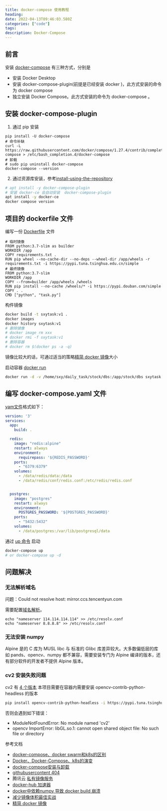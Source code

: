 ```yaml
---
title: docker-compose 使用教程
heading: 
date: 2022-04-13T09:46:03.580Z
categories: ["code"]
tags: 
description: Docker-Compose
---
```



## 前言
安装 [docker-compose](https://docs.docker.com/compose/install/) 有三种方式，分别是
- 安装 Docker Desktop
- 安装 docker-compose-plugin(前提是已经安装 docker )，此方式安装的命令为 docker compose
- 独立安装 Docker Compose。此方式安装的命令为 docker-compose 。




## 安装 docker-compose-plugin
1. 通过 pip 安装
```
pip install -U docker-compose
# 命令补缺
curl -L https://raw.githubusercontent.com/docker/compose/1.27.4/contrib/completion/bash/docker-compose > /etc/bash_completion.d/docker-compose
# 卸载
# sudo pip uninstall docker-compose
docker-compose --version
```

2. 通过资源库安装，参考[install-using-the-repository](https://docs.docker.com/compose/install/linux/#install-using-the-repository)
```bash
# apt install -y docker-compose-plugin
# 安装 docker-ce 会自动安装  docker-compose-plugin
apt install -y docker-ce
docker compose version
```




## 项目的 dockerfile 文件


编写一份 [Dockerfile](https://yeasy.gitbook.io/docker_practice/image/build) 文件
```
# 临时镜像
FROM python:3.7-slim as builder
WORKDIR /app
COPY requirements.txt .
RUN pip wheel --no-cache-dir --no-deps --wheel-dir /app/wheels -r requirements.txt -i https://pypi.tuna.tsinghua.edu.cn/simple 
# 最终镜像
FROM python:3.7-slim 
WORKDIR /app
COPY --from=builder /app/wheels /wheels
RUN pip install --no-cache /wheels/* -i https://pypi.douban.com/simple
COPY . .
CMD ["python", "task.py"]
```

构件镜像
```bash
docker build -t sxytask:v1 .
docker images
docker history sxytask:v1
# 删除镜像
# docker image rm xxx
# docker rmi -f sxytask:v1
# 删除容器
# docker rm $(docker ps -a -q)
```

镜像比较大的话，可通过适当的策略[精简 docker 镜像](https://shenxianpeng.github.io/2022/01/docker-best-practice/)大小

启动容器 [docker run](https://yeasy.gitbook.io/docker_practice/container/run)
```bash
docker run -d -v /home/sxy/daily_task/stock/dbs:/app/stock/dbs sxytask:v1
```

## 编写 docker-compose.yaml 文件

[yam文件](https://yeasy.gitbook.io/docker_practice/compose/compose_file)格式如下：

```yaml
version: '3'
services: 
  app:
    build: .

  redis:
    image: "redis:alpine"
    restart: always
    environment:
      requirepass: '${REDIS_PASSWORD}'
    ports:
      - "6379:6379"
    volumes:
      - /data/redis/data:/data
      - /data/redis/conf/redis.conf:/etc/redis/redis.conf


  postgres:
    image: "postgres"
    restart: always
    environment:
      POSTGRES_PASSWORD: '${POSTGRES_PASSWORD}'
    ports:
      - "5432:5432"
    volumes:
      - /data/postgres:/var/lib/postgresql/data
```

通过 [up 命令](https://yeasy.gitbook.io/docker_practice/compose/commands#up) 启动
```bash
docker-compose up
# or docker-compose up -d
```

## 问题解决

### 无法解析域名

问题：Could not resolve host: mirror.ccs.tencentyun.com

需要配置[域名解析](https://sxy91.com/posts/centos-dns/)。
```
echo "nameserver 114.114.114.114" >> /etc/resolv.conf
echo "nameserver 8.8.8.8" >> /etc/resolv.conf
```

### 无法安装 numpy

Alpine 是的 C 库为 MUSL libc 与 标准的 Glibc 库差异较大。大多数偏低层的库如 pands、opencv、numpy 都不兼容，需要安装专门为 Alpine 编译的版本，还有部分软件的开发者不提供 Alpine 版本。 

### cv2 安装失败问题

cv2 有 [4 个版本](https://pypi.org/project/opencv-python/)
本项目需要在容器内需要安装 opencv-contrib-python-headless 的版本

```bash
pip install opencv-contrib-python-headless -i https://pypi.tuna.tsinghua.edu.cn/simple 
```

否则会遇到如下错误：
- ModuleNotFoundError: No module named 'cv2'
- opencv ImportError: libGL.so.1: cannot open shared object file: No such file or directory






参考文档
- [docker-compose、docker swarm和k8s的区别](https://www.jianshu.com/p/2a9ae69c337d)
- [Docker、Docker-Compose、k8s的演变](https://juejin.cn/post/6844904046025768974)
- [docker-compose安装与卸载](https://yeasy.gitbook.io/docker_practice/compose/install)
- [githubusercontent 404](https://github.com/hawtim/hawtim.github.io/issues/10)
- 腾讯云 [私有镜像服务](https://console.cloud.tencent.com/tke2/registry/user/self?rid=4)
- [docker-hub 加速器](https://yeasy.gitbook.io/docker_practice/install/mirror)
- [docker中依赖numpy 导致 docker build 崩溃](https://stackoverflow.com/questions/63163058/collecting-numpy-causes-docker-build-to-crash)
- [减少镜像体积最佳实战](https://shenxianpeng.github.io/2022/01/docker-best-practice/)
- [精简 docker 镜像](https://zhuanlan.zhihu.com/p/341011419)